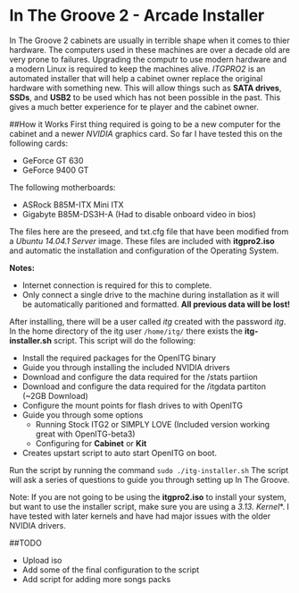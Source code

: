 # In The Groove 2 - Arcade Installer

In The Groove 2 cabinets are usually in terrible shape when it comes to thier hardware. The computers used in these machines are over a decade old are very prone to failures. Upgrading the computr to use modern hardware and a modern Linux is required to keep the machines alive. *ITGPRO2* is an automated installer that will help a cabinet owner replace the original hardware with something new. This will allow things such as **SATA drives**, **SSDs**, and **USB2** to be used which has not been possible in the past. This gives a much better experience for te player and the cabinet owner.


##How it Works
First thing required is going to be a new computer for the cabinet and a newer *NVIDIA* graphics card. So far I have tested this on the following cards:
* GeForce GT 630
* GeForce 9400 GT

The following motherboards:
* ASRock B85M-ITX Mini ITX
* Gigabyte B85M-DS3H-A (Had to disable onboard video in bios)

The files here are the preseed, and txt.cfg file that have been modified from a *Ubuntu 14.04.1 Server* image. These files are included with **itgpro2.iso** and automatic the installation and configuration of the Operating System. 

**Notes:** 
* Internet connection is required for this to complete.
* Only connect a single drive to the machine during installation as it will be automatically paritioned and formatted. **All previous data will be lost!**

After installing, there will be a user called *itg* created with the password *itg*. In the home directory of the itg user `/home/itg/` there exists the **itg-installer.sh** script. This script will do the following: 
* Install the required packages for the OpenITG binary
* Guide you through installing the included NVIDIA drivers
* Download and configure the data required for the /stats partiion
* Download and configure the data required for the /itgdata partiton (~2GB Download)
* Configure the mount points for flash drives to with OpenITG
* Guide you through some options
  * Running Stock ITG2 or SIMPLY LOVE (Included version working great with OpenITG-beta3)
  * Configuring for **Cabinet** or **Kit**
* Creates upstart script to auto start OpenITG on boot.

Run the script by running the command `sudo ./itg-installer.sh`
The script will ask a series of questions to guide you through setting up In The Groove.

Note: If you are not going to be using the **itgpro2.iso** to install your system, but want to use the installer script, make sure you are using a **3.13.* Kernel**. I have tested with later kernels and have had major issues with the older NVIDIA drivers.

##TODO
* Upload iso
* Add some of the final configuration to the script
* Add script for adding more songs packs
